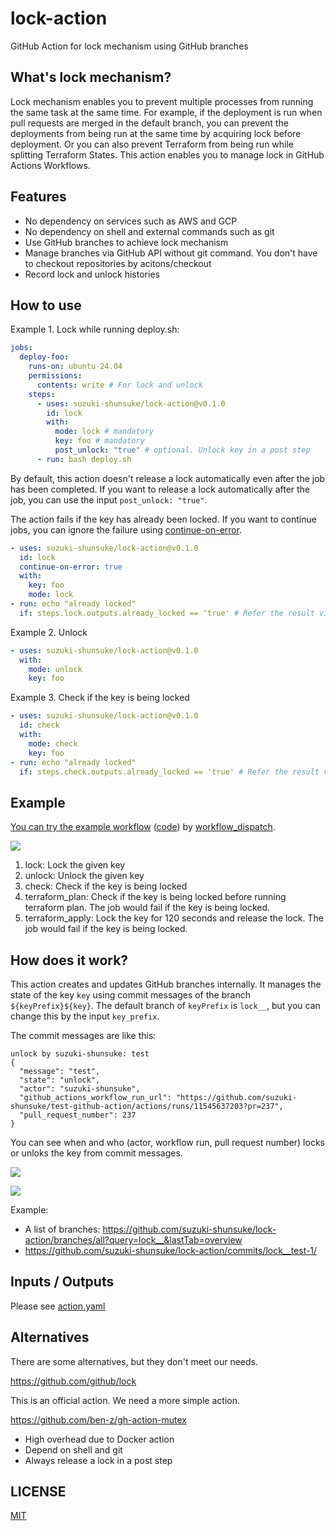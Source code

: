 # lock-action

GitHub Action for lock mechanism using GitHub branches

## What's lock mechanism?

Lock mechanism enables you to prevent multiple processes from running the same task at the same time.
For example, if the deployment is run when pull requests are merged in the default branch, you can prevent the deployments from being run at the same time by acquiring lock before deployment.
Or you can also prevent Terraform from being run while splitting Terraform States.
This action enables you to manage lock in GitHub Actions Workflows.

## Features

- No dependency on services such as AWS and GCP
- No dependency on shell and external commands such as git
- Use GitHub branches to achieve lock mechanism
- Manage branches via GitHub API without git command. You don't have to checkout repositories by acitons/checkout
- Record lock and unlock histories

## How to use

Example 1. Lock while running deploy.sh:

```yaml
jobs:
  deploy-foo:
    runs-on: ubuntu-24.04
    permissions:
      contents: write # For lock and unlock
    steps:
      - uses: suzuki-shunsuke/lock-action@v0.1.0
        id: lock
        with:
          mode: lock # mandatory
          key: foo # mandatory
          post_unlock: "true" # optional. Unlock key in a post step
      - run: bash deploy.sh
```

By default, this action doesn't release a lock automatically even after the job has been completed.
If you want to release a lock automatically after the job, you can use the input `post_unlock: "true"`.

The action fails if the key has already been locked.
If you want to continue jobs, you can ignore the failure using [continue-on-error](https://docs.github.com/en/actions/writing-workflows/workflow-syntax-for-github-actions#jobsjob_idstepscontinue-on-error).

```yaml
- uses: suzuki-shunsuke/lock-action@v0.1.0
  id: lock
  continue-on-error: true
  with:
    key: foo
    mode: lock
- run: echo "already locked"
  if: steps.lock.outputs.already_locked == 'true' # Refer the result via outputs
```

Example 2. Unlock

```yaml
- uses: suzuki-shunsuke/lock-action@v0.1.0
  with:
    mode: unlock
    key: foo
```

Example 3. Check if the key is being locked

```yaml
- uses: suzuki-shunsuke/lock-action@v0.1.0
  id: check
  with:
    mode: check
    key: foo
- run: echo "already locked"
  if: steps.check.outputs.already_locked == 'true' # Refer the result via outputs
```

## Example

[You can try the example workflow](https://github.com/suzuki-shunsuke/lock-action/actions/workflows/example.yaml) ([code](.github/workflows/example.yaml)) by [workflow_dispatch](https://docs.github.com/en/actions/managing-workflow-runs-and-deployments/managing-workflow-runs/manually-running-a-workflow).

![](https://storage.googleapis.com/zenn-user-upload/8334fc75cd1d-20241029.png)

1. lock: Lock the given key
1. unlock: Unlock the given key
1. check: Check if the key is being locked
1. terraform_plan: Check if the key is being locked before running terraform plan. The job would fail if the key is being locked.
1. terraform_apply: Lock the key for 120 seconds and release the lock. The job would fail if the key is being locked.

## How does it work?

This action creates and updates GitHub branches internally.
It manages the state of the key `key` using commit messages of the branch `${keyPrefix}${key}`.
The default branch of `keyPrefix` is `lock__`, but you can change this by the input `key_prefix`.

The commit messages are like this:

```
unlock by suzuki-shunsuke: test
{
  "message": "test",
  "state": "unlock",
  "actor": "suzuki-shunsuke",
  "github_actions_workflow_run_url": "https://github.com/suzuki-shunsuke/test-github-action/actions/runs/11545637203?pr=237",
  "pull_request_number": 237
}
```

You can see when and who (actor, workflow run, pull request number) locks or unloks the key from commit messages.

![](https://storage.googleapis.com/zenn-user-upload/d6b27b221017-20241028.png)

![](https://storage.googleapis.com/zenn-user-upload/d5bb8fcd470e-20241028.png)

Example:

- A list of branches: https://github.com/suzuki-shunsuke/lock-action/branches/all?query=lock__&lastTab=overview
- https://github.com/suzuki-shunsuke/lock-action/commits/lock__test-1/

## Inputs / Outputs

Please see [action.yaml](action.yaml)

## Alternatives

There are some alternatives, but they don't meet our needs.

https://github.com/github/lock

This is an official action. We need a more simple action.

https://github.com/ben-z/gh-action-mutex

- High overhead due to Docker action
- Depend on shell and git
- Always release a lock in a post step

## LICENSE

[MIT](LICENSE)
